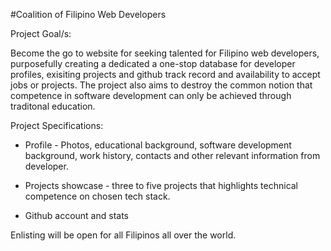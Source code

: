 #Coalition of Filipino Web Developers
 
Project Goal/s:

Become the go to website for seeking talented for Filipino web developers, purposefully creating a dedicated a one-stop database for developer profiles, exisiting projects and github track record and availability to accept jobs or projects. The project also aims to destroy the common notion that competence in software development can only be achieved through traditonal education.

Project Specifications:
* Profile - Photos, educational background, software development background, work history, contacts and other relevant information from developer.

* Projects showcase - three to five projects that highlights technical competence on chosen tech stack. 

* Github account and stats




Enlisting will be open for all Filipinos all over the world.

